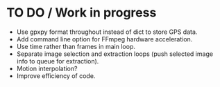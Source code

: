 # TO DO / Work in progress

- Use gpxpy format throughout instead of dict to store GPS data.
- Add command line option for FFmpeg hardware acceleration.
- Use time rather than frames in main loop.
- Separate image selection and extraction loops
  (push selected image info to queue for extraction).
- Motion interpolation?
- Improve efficiency of code.
